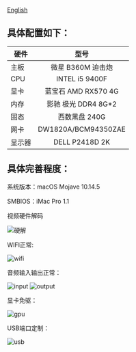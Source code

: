 [English](https://github.com/reputati0n/hackintosh-b360--9400f/blob/master/README_en.md)

## 具体配置如下：

| 硬件 | 型号 | 
| - | :-: |
| 主板 |微星 B360M 迫击炮|
| CPU |INTEL i5 9400F|
| 显卡 |蓝宝石 AMD RX570 4G|
| 内存 |影驰 极光 DDR4 8G*2|
| 固态 |西数黑盘 240G|
| 网卡 | DW1820A/BCM94350ZAE|
| 显示器 |DELL P2418D 2K |


## 具体完善程度：

系统版本：macOS Mojave 10.14.5

SMBIOS：iMac Pro 1.1

视频硬件解码

![硬解](https://github.com/reputati0n/hackintosh-b360--9400f/blob/master/image/hard_speed.png)

WIFI正常:

![wifi](https://github.com/reputati0n/hackintosh-b360--9400f/blob/master/image/wifi.png)

音频输入输出正常：

![input](https://github.com/reputati0n/hackintosh-b360--9400f/blob/master/image/audio-input.png?raw=true)
![output](https://github.com/reputati0n/hackintosh-b360--9400f/blob/master/image/audio-output.png)

显卡免驱：

![gpu](https://github.com/reputati0n/hackintosh-b360--9400f/blob/master/image/gpu-rx570.png)

USB端口定制：

![usb](https://github.com/reputati0n/hackintosh-b360--9400f/blob/master/image/usbport.png)
